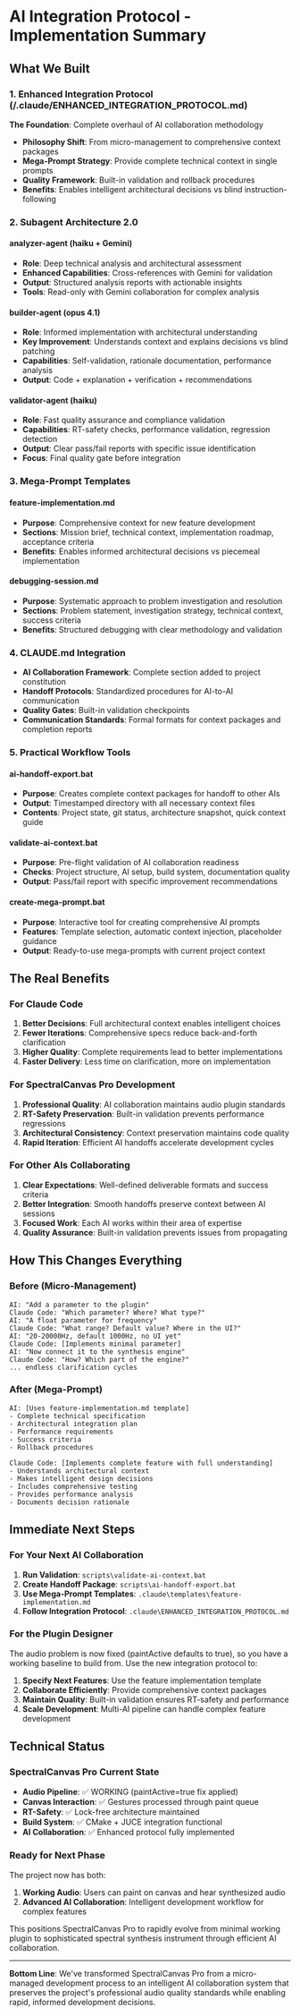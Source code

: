 # AI Integration Protocol - Implementation Summary

## What We Built

### 1. Enhanced Integration Protocol (/.claude/ENHANCED_INTEGRATION_PROTOCOL.md)
**The Foundation**: Complete overhaul of AI collaboration methodology
- **Philosophy Shift**: From micro-management to comprehensive context packages
- **Mega-Prompt Strategy**: Provide complete technical context in single prompts
- **Quality Framework**: Built-in validation and rollback procedures
- **Benefits**: Enables intelligent architectural decisions vs blind instruction-following

### 2. Subagent Architecture 2.0

#### analyzer-agent (haiku + Gemini) 
- **Role**: Deep technical analysis and architectural assessment
- **Enhanced Capabilities**: Cross-references with Gemini for validation
- **Output**: Structured analysis reports with actionable insights
- **Tools**: Read-only with Gemini collaboration for complex analysis

#### builder-agent (opus 4.1)
- **Role**: Informed implementation with architectural understanding
- **Key Improvement**: Understands context and explains decisions vs blind patching
- **Capabilities**: Self-validation, rationale documentation, performance analysis
- **Output**: Code + explanation + verification + recommendations

#### validator-agent (haiku)
- **Role**: Fast quality assurance and compliance validation  
- **Capabilities**: RT-safety checks, performance validation, regression detection
- **Output**: Clear pass/fail reports with specific issue identification
- **Focus**: Final quality gate before integration

### 3. Mega-Prompt Templates

#### feature-implementation.md
- **Purpose**: Comprehensive context for new feature development
- **Sections**: Mission brief, technical context, implementation roadmap, acceptance criteria
- **Benefits**: Enables informed architectural decisions vs piecemeal implementation

#### debugging-session.md  
- **Purpose**: Systematic approach to problem investigation and resolution
- **Sections**: Problem statement, investigation strategy, technical context, success criteria
- **Benefits**: Structured debugging with clear methodology and validation

### 4. CLAUDE.md Integration
- **AI Collaboration Framework**: Complete section added to project constitution
- **Handoff Protocols**: Standardized procedures for AI-to-AI communication
- **Quality Gates**: Built-in validation checkpoints
- **Communication Standards**: Formal formats for context packages and completion reports

### 5. Practical Workflow Tools

#### ai-handoff-export.bat
- **Purpose**: Creates complete context packages for handoff to other AIs
- **Output**: Timestamped directory with all necessary context files
- **Contents**: Project state, git status, architecture snapshot, quick context guide

#### validate-ai-context.bat
- **Purpose**: Pre-flight validation of AI collaboration readiness
- **Checks**: Project structure, AI setup, build system, documentation quality
- **Output**: Pass/fail report with specific improvement recommendations

#### create-mega-prompt.bat
- **Purpose**: Interactive tool for creating comprehensive AI prompts
- **Features**: Template selection, automatic context injection, placeholder guidance
- **Output**: Ready-to-use mega-prompts with current project context

## The Real Benefits

### For Claude Code
1. **Better Decisions**: Full architectural context enables intelligent choices
2. **Fewer Iterations**: Comprehensive specs reduce back-and-forth clarification
3. **Higher Quality**: Complete requirements lead to better implementations
4. **Faster Delivery**: Less time on clarification, more on implementation

### For SpectralCanvas Pro Development
1. **Professional Quality**: AI collaboration maintains audio plugin standards
2. **RT-Safety Preservation**: Built-in validation prevents performance regressions
3. **Architectural Consistency**: Context preservation maintains code quality
4. **Rapid Iteration**: Efficient AI handoffs accelerate development cycles

### For Other AIs Collaborating
1. **Clear Expectations**: Well-defined deliverable formats and success criteria
2. **Better Integration**: Smooth handoffs preserve context between AI sessions
3. **Focused Work**: Each AI works within their area of expertise
4. **Quality Assurance**: Built-in validation prevents issues from propagating

## How This Changes Everything

### Before (Micro-Management)
```
AI: "Add a parameter to the plugin"
Claude Code: "Which parameter? Where? What type?"
AI: "A float parameter for frequency"
Claude Code: "What range? Default value? Where in the UI?"
AI: "20-20000Hz, default 1000Hz, no UI yet"
Claude Code: [Implements minimal parameter]
AI: "Now connect it to the synthesis engine"
Claude Code: "How? Which part of the engine?"
... endless clarification cycles
```

### After (Mega-Prompt)
```
AI: [Uses feature-implementation.md template]
- Complete technical specification
- Architectural integration plan
- Performance requirements
- Success criteria
- Rollback procedures

Claude Code: [Implements complete feature with full understanding]
- Understands architectural context
- Makes intelligent design decisions  
- Includes comprehensive testing
- Provides performance analysis
- Documents decision rationale
```

## Immediate Next Steps

### For Your Next AI Collaboration
1. **Run Validation**: `scripts\validate-ai-context.bat`
2. **Create Handoff Package**: `scripts\ai-handoff-export.bat`
3. **Use Mega-Prompt Templates**: `.claude\templates\feature-implementation.md`
4. **Follow Integration Protocol**: `.claude\ENHANCED_INTEGRATION_PROTOCOL.md`

### For the Plugin Designer
The audio problem is now fixed (paintActive defaults to true), so you have a working baseline to build from. Use the new integration protocol to:

1. **Specify Next Features**: Use the feature implementation template
2. **Collaborate Efficiently**: Provide comprehensive context packages
3. **Maintain Quality**: Built-in validation ensures RT-safety and performance
4. **Scale Development**: Multi-AI pipeline can handle complex feature development

## Technical Status

### SpectralCanvas Pro Current State
- **Audio Pipeline**: ✅ WORKING (paintActive=true fix applied)
- **Canvas Interaction**: ✅ Gestures processed through paint queue
- **RT-Safety**: ✅ Lock-free architecture maintained
- **Build System**: ✅ CMake + JUCE integration functional
- **AI Collaboration**: ✅ Enhanced protocol fully implemented

### Ready for Next Phase
The project now has both:
1. **Working Audio**: Users can paint on canvas and hear synthesized audio
2. **Advanced AI Collaboration**: Intelligent development workflow for complex features

This positions SpectralCanvas Pro to rapidly evolve from minimal working plugin to sophisticated spectral synthesis instrument through efficient AI collaboration.

---

**Bottom Line**: We've transformed SpectralCanvas Pro from a micro-managed development process to an intelligent AI collaboration system that preserves the project's professional audio quality standards while enabling rapid, informed development decisions.